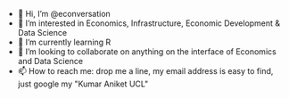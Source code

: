 - 👋 Hi, I’m @econversation
- 👀 I’m interested in Economics, Infrastructure, Economic Development & Data Science
- 🌱 I’m currently learning R
- 💞️ I’m looking to collaborate on anything on the interface of Economics and Data Science 
- 📫 How to reach me: drop me a line, my email address is easy to find, just google my "Kumar Aniket UCL"

<!---
econversation/econversation is a ✨ special ✨ repository because its `README.md` (this file) appears on your GitHub profile.
You can click the Preview link to take a look at your changes.
--->
